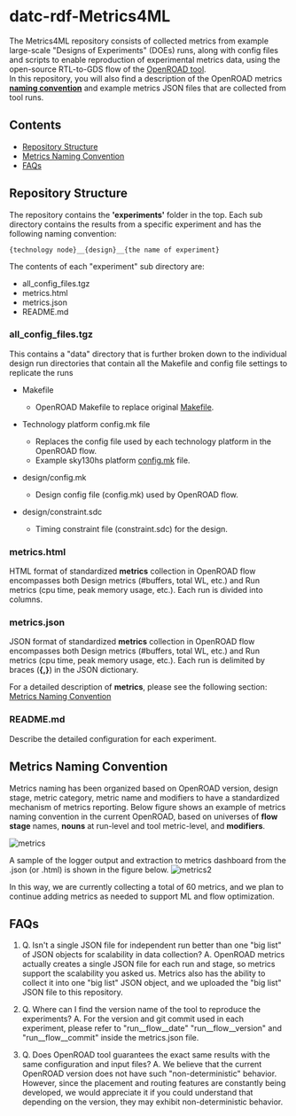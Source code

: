 # datc-rdf-Metrics4ML 
The Metrics4ML repository consists of collected metrics from example large-scale "Designs of Experiments" (DOEs) runs, along with config files and scripts to enable reproduction of experimental metrics data, using the open-source RTL-to-GDS flow of the [OpenROAD tool](https://github.com/The-OpenROAD-Project).  
In this repository, you will also find a description of the OpenROAD metrics **[naming convention](https://github.com/ieee-ceda-datc/datc-rdf-Metrics4ML#metrics-naming-convention)** and example metrics JSON files that are collected from tool runs. 

## Contents
* [Repository Structure](#repository-structure)
* [Metrics Naming Convention](#metrics-naming-convention)
* [FAQs](#faqs)

## Repository Structure
The repository contains the **'experiments'** folder in the top. Each sub directory contains the results from a specific
experiment and has the following naming convention:
```
{technology node}__{design}__{the name of experiment}
```
The contents of each "experiment" sub directory are:
- all_config_files.tgz
- metrics.html
- metrics.json
- README.md

### all_config_files.tgz
This contains a "data" directory that is further broken down to the individual design run directories that contain all the
Makefile and config file settings to replicate the runs

- Makefile
  - OpenROAD Makefile to replace original [Makefile](https://github.com/The-OpenROAD-Project/OpenROAD-flow-scripts/blob/master/flow/Makefile).

- Technology platform config.mk file
  - Replaces the config file used by each technology platform in the OpenROAD flow.
  - Example sky130hs platform [config.mk](https://github.com/The-OpenROAD-Project/OpenROAD-flow-scripts/blob/master/flow/platforms/sky130hs/config.mk) file.

- design/config.mk
  - Design config file (config.mk) used by OpenROAD flow.

- design/constraint.sdc
  - Timing constraint file (constraint.sdc) for the design.

### metrics.html
HTML format of standardized **metrics** collection in OpenROAD flow encompasses both Design metrics (#buffers, total WL, etc.) and Run metrics (cpu time, peak memory usage, etc.). Each run is divided into columns.

### metrics.json
JSON format of standardized **metrics** collection in OpenROAD flow encompasses both Design metrics (#buffers, total WL, etc.) and Run metrics (cpu time, peak memory usage, etc.). Each run is delimited by braces (**{,}**) in the JSON dictionary.

For a detailed description of **metrics**, please see the following section: [Metrics Naming Convention](https://github.com/ieee-ceda-datc/datc-rdf-Metrics4ML#metrics-naming-convention)

### README.md
Describe the detailed configuration for each experiment.

## Metrics Naming Convention
Metrics naming has been organized based on OpenROAD version, design stage, metric category, metric name and modifiers to have a standardized mechanism of metrics reporting.
Below figure shows an example of metrics naming convention in the current OpenROAD, based on universes of **flow stage** names, **nouns** at run-level and tool metric-level, and **modifiers**.

![metrics](https://user-images.githubusercontent.com/61943381/110588518-fc366e80-8129-11eb-84a4-392614912865.png)

A sample of the logger output and extraction to metrics dashboard from the .json (or .html) is shown in the figure below.
![metrics2](https://user-images.githubusercontent.com/61943381/110588546-03f61300-812a-11eb-8270-247ef733fbc4.png)

In this way, we are currently collecting a total of 60 metrics, and we plan to continue adding metrics as needed to support ML and flow optimization.

## FAQs
1. Q. Isn't a single JSON file for independent run better than one "big list" of JSON objects for scalability in data collection?
A. OpenROAD metrics actually creates a single JSON file for each run and stage, so metrics support the scalability you asked us. Metrics also has the ability to collect it into one "big list" JSON object, and we uploaded the "big list" JSON file to this repository. 

2. Q. Where can I find the version name of the tool to reproduce the experiments?
A. For the version and git commit used in each experiment, please refer to "run__flow__date" "run__flow__version" and "run__flow__commit" inside the metrics.json file.

3. Q. Does OpenROAD tool guarantees the exact same results with the same configuration and input files?
A. We believe that the current OpenROAD version does not have such "non-deterministic" behavior. However, since the placement and routing features are constantly being developed, we would appreciate it if you could understand that depending on the version, they may exhibit non-deterministic behavior. 

  


